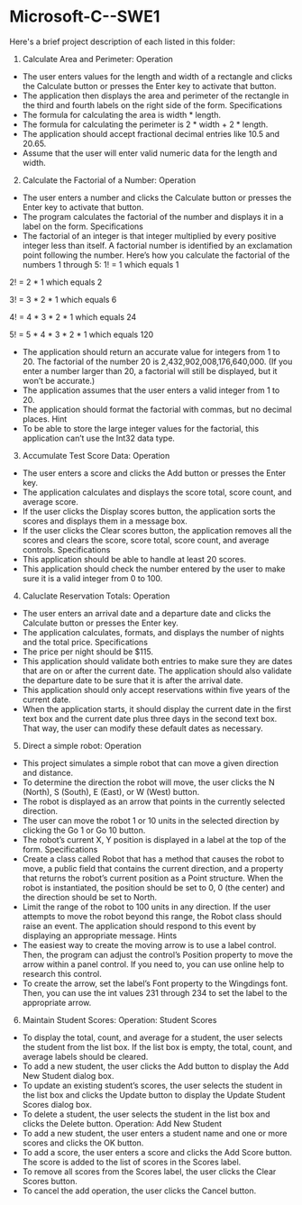 # Microsoft-C--SWE1
Here's a brief project description of each listed in this folder:
1. Calculate Area and Perimeter:
Operation
*	The user enters values for the length and width of a rectangle and clicks the Calculate button or presses the Enter key to activate that button.
*	The application then displays the area and perimeter of the rectangle in the third and fourth labels on the right side of the form.
Specifications
*	The formula for calculating the area is width * length.
*	The formula for calculating the perimeter is 2 * width + 2 * length.
*	The application should accept fractional decimal entries like 10.5 and 20.65.
*	Assume that the user will enter valid numeric data for the length and width.


2. Calculate the Factorial of a Number:
Operation
*	The user enters a number and clicks the Calculate button or presses the Enter key to activate that button.
*	The program calculates the factorial of the number and displays it in a label on the form.
Specifications
*	The factorial of an integer is that integer multiplied by every positive integer less than itself. A factorial number is identified by an exclamation point following the number. Here’s how you calculate the factorial of the numbers 1 through 5:
1! = 1	which equals 1

2! = 2 * 1	which equals 2

3! = 3 * 2 * 1	which equals 6

4! = 4 * 3 * 2 * 1	which equals 24

5! = 5 * 4 * 3 * 2 * 1	which equals 120
*	The application should return an accurate value for integers from 1 to 20. The factorial of the number 20 is 2,432,902,008,176,640,000. (If you enter a number larger than 20, a factorial will still be displayed, but it won’t be accurate.)
*	The application assumes that the user enters a valid integer from 1 to 20.
*	The application should format the factorial with commas, but no decimal places.
Hint
*	To be able to store the large integer values for the factorial, this application can’t use the Int32 data type.

3. Accumulate Test Score Data:
Operation
*	The user enters a score and clicks the Add button or presses the Enter key.
*	The application calculates and displays the score total, score count, and average score.
*	If the user clicks the Display scores button, the application sorts the scores and displays them in a message box.
* If the user clicks the Clear scores button, the application removes all the scores and clears the score, score total, score count, and average controls.
Specifications
*	This application should be able to handle at least 20 scores.
*	This application should check the number entered by the user to make sure it is a valid integer from 0 to 100.


4. Caluclate Reservation Totals:
Operation
*	The user enters an arrival date and a departure date and clicks the Calculate button or presses the Enter key.
*	The application calculates, formats, and displays the number of nights and the total price.
Specifications
*	The price per night should be $115.
*	This application should validate both entries to make sure they are dates that are on or after the current date. The application should also validate the departure date to be sure that it is after the arrival date.
*	This application should only accept reservations within five years of the current date.
*	When the application starts, it should display the current date in the first text box and the current date plus three days in the second text box. That way, the user can modify these default dates as necessary.


5. Direct a simple robot:
Operation
*	This project simulates a simple robot that can move a given direction and distance.
*	To determine the direction the robot will move, the user clicks the N (North), S (South), E (East), or W (West) button.
*	The robot is displayed as an arrow that points in the currently selected direction.
*	The user can move the robot 1 or 10 units in the selected direction by clicking the Go 1 or Go 10 button.
*	The robot’s current X, Y position is displayed in a label at the top of the form.
Specifications
*	Create a class called Robot that has a method that causes the robot to move, a public field that contains the current direction, and a property that returns the robot’s current position as a Point structure. When the robot is instantiated, the position should be set to 0, 0 (the center) and the direction should be set to North.
*	Limit the range of the robot to 100 units in any direction. If the user attempts to move the robot beyond this range, the Robot class should raise an event. The application should respond to this event by displaying an appropriate message. 
Hints
*	The easiest way to create the moving arrow is to use a label control. Then, the program can adjust the control’s Position property to move the arrow within a panel control. If you need to, you can use online help to research this control.
*	To create the arrow, set the label’s Font property to the Wingdings font. Then, you can use the int values 231 through 234 to set the label to the appropriate arrow.


6. Maintain Student Scores:
Operation: Student Scores
*	To display the total, count, and average for a student, the user selects the student from the list box. If the list box is empty, the total, count, and average labels should be cleared.
*	To add a new student, the user clicks the Add button to display the Add New Student dialog box.
*	To update an existing student’s scores, the user selects the student in the list box and clicks the Update button to display the Update Student Scores dialog box.
*	To delete a student, the user selects the student in the list box and clicks the Delete button.
Operation: Add New Student
*	To add a new student, the user enters a student name and one or more scores and clicks the OK button.
*	To add a score, the user enters a score and clicks the Add Score button. The score is added to the list of scores in the Scores label.
*	To remove all scores from the Scores label, the user clicks the Clear Scores button.
*	To cancel the add operation, the user clicks the Cancel button.
